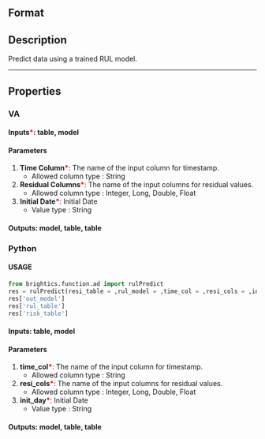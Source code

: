 ## Format



## Description
Predict data using a trained RUL model.

---

## Properties
### VA
#### Inputs<b style="color:red">*</b>: table, model

#### Parameters
1. **Time Column**<b style="color:red">*</b>: The name of the input column for timestamp.
   - Allowed column type : String
2. **Residual Columns**<b style="color:red">*</b>: The name of the input columns for residual values.
   - Allowed column type : Integer, Long, Double, Float
3. **Initial Date**<b style="color:red">*</b>: Initial Date
   - Value type : String

#### Outputs: model, table, table

### Python

#### USAGE
```python
from brightics.function.ad import rulPredict
res = rulPredict(resi_table = ,rul_model = ,time_col = ,resi_cols = ,init_day = )
res['out_model']
res['rul_table']
res['risk_table']
```
#### Inputs: table, model

#### Parameters
1. **time_col**<b style="color:red">*</b>: The name of the input column for timestamp.
   - Allowed column type : String
2. **resi_cols**<b style="color:red">*</b>: The name of the input columns for residual values.
   - Allowed column type : Integer, Long, Double, Float
3. **init_day**<b style="color:red">*</b>: Initial Date
   - Value type : String

#### Outputs: model, table, table

